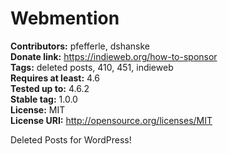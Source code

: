 # Webmention #
**Contributors:** pfefferle, dshanske  
**Donate link:** https://indieweb.org/how-to-sponsor  
**Tags:** deleted posts, 410, 451, indieweb  
**Requires at least:** 4.6  
**Tested up to:** 4.6.2  
**Stable tag:** 1.0.0  
**License:** MIT  
**License URI:** http://opensource.org/licenses/MIT  

Deleted Posts for WordPress!
